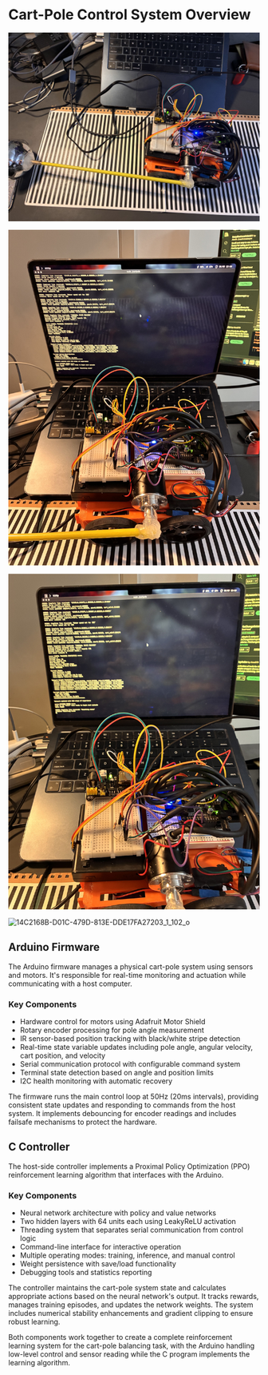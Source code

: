 # Cart-Pole Control System Overview


![Alt text](images/IMG_6274.jpg)

![Alt text](images/IMG_6275.jpg)

![Alt text](images/IMG_6276.jpg)

![14C2168B-D01C-479D-813E-DDE17FA27203_1_102_o](https://github.com/user-attachments/assets/96649d07-6204-4c35-ac03-7eee2bc0ab58)

## Arduino Firmware
The Arduino firmware manages a physical cart-pole system using sensors and motors. It's responsible for real-time monitoring and actuation while communicating with a host computer.

### Key Components

- Hardware control for motors using Adafruit Motor Shield
- Rotary encoder processing for pole angle measurement
- IR sensor-based position tracking with black/white stripe detection
- Real-time state variable updates including pole angle, angular velocity, cart position, and velocity
- Serial communication protocol with configurable command system
- Terminal state detection based on angle and position limits
- I2C health monitoring with automatic recovery

The firmware runs the main control loop at 50Hz (20ms intervals), providing consistent state updates and responding to commands from the host system. It implements debouncing for encoder readings and includes failsafe mechanisms to protect the hardware.

## C Controller

The host-side controller implements a Proximal Policy Optimization (PPO) reinforcement learning algorithm that interfaces with the Arduino.

### Key Components

- Neural network architecture with policy and value networks
- Two hidden layers with 64 units each using LeakyReLU activation
- Threading system that separates serial communication from control logic
- Command-line interface for interactive operation
- Multiple operating modes: training, inference, and manual control
- Weight persistence with save/load functionality
- Debugging tools and statistics reporting

The controller maintains the cart-pole system state and calculates appropriate actions based on the neural network's output. It tracks rewards, manages training episodes, and updates the network weights. The system includes numerical stability enhancements and gradient clipping to ensure robust learning.

Both components work together to create a complete reinforcement learning system for the cart-pole balancing task, with the Arduino handling low-level control and sensor reading while the C program implements the learning algorithm.
